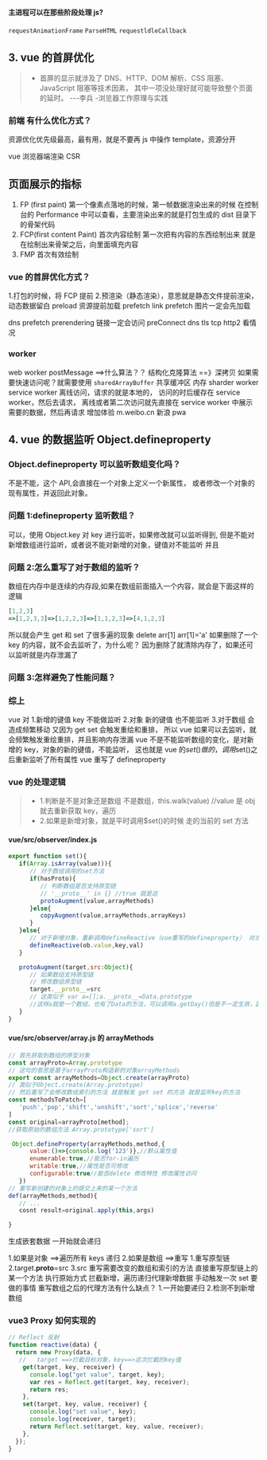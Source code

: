 #### 主进程可以在那些阶段处理 js?

`requestAnimationFrame` `ParseHTML` `requestldleCallback`

## 3. vue 的首屏优化

> - 首屏的显示就涉及了 DNS、HTTP、DOM 解析、CSS 阻塞、JavaScript 阻塞等技术因素，
>   其中一项没处理好就可能导致整个页面的延时。 ---李兵 -浏览器工作原理与实践

### 前端 有什么优化方式？

资源优化优先级最高，最有用，就是不要再 js 中操作 template，资源分开

vue 浏览器端渲染 CSR

## 页面展示的指标

1. FP (first paint)
   第一个像素点落地的时候，第一帧数据渲染出来的时候
   在控制台的 Performance 中可以查看，主要渲染出来的就是打包生成的 dist 目录下的骨架代码
2. FCP(first content Paint)
   首次内容绘制 第一次把有内容的东西绘制出来
   就是在绘制出来骨架之后，向里面填充内容
3. FMP
   首次有效绘制

### vue 的首屏优化方式？

1.打包的时候，将 FCP 提前 2.预渲染（静态渲染），意思就是静态文件提前渲染，动态数据留白
preload
资源提前加载
prefetch
link prefetch 图片一定会先加载

<link rel="prefetch" href="/xxx/img/pic.jpg" >
dns prefetch
prerendering 链接一定会访问
<link rel="prerender" href="https://www.baidu.com">
preConnect
dns tls tcp
http2
看情况

### worker

web worker postMessage ==>什么算法？？ 结构化克隆算法 ==》深拷贝
如果需要快速访问呢？就需要使用
`sharedArrayBuffer`
共享缓冲区 内存
sharder worker
service worker
离线访问，请求的就是本地的，
访问的时后缓存在 service worker，然后去请求，
离线或者第二次访问就先直接在 service worker 中展示需要的数据，然后再请求
增加体验
m.weibo.cn 新浪 pwa

## 4. vue 的数据监听 Object.defineproperty

### Object.defineproperty 可以监听数组变化吗？

不是不能，这个 API,会直接在一个对象上定义一个新属性，
或者修改一个对象的现有属性，并返回此对象。

### 问题 1:defineproperty 监听数组？

可以，使用 Object.key 对 key 进行监听，如果修改就可以监听得到,
但是不能对新增数组进行监听，或者说不能对新增的对象，键值对不能监听
并且

### 问题 2:怎么重写了对于数组的监听？

数组在内存中是连续的内存段,如果在数组前面插入一个内容，就会是下面这样的逻辑

```js
[1,2,3]
=>[1,2,3,3]=>[1,2,2,3]=>[1,1,2,3]=>[4,1,2,3]
```

所以就会产生 get 和 set 了很多遍的现象
delete arr[1]
arr[1]='a'
如果删除了一个 key 的内容，就不会去监听了，为什么呢？
因为删除了就清除内存了，如果还可以监听就是内存泄漏了

### 问题 3:怎样避免了性能问题？

### 综上

vue 对 1.新增的键值 key 不能做监听 2.对象 新的键值 也不能监听 3.对于数组 会造成频繁移动
又因为 get set 会触发重绘和重排，
所以 vue 如果可以去监听，就会频繁触发重绘重排，并且影响内存泄漏
vue 不是不能监听数组的变化，是对新增的 key，对象的新的键值，不能监听，
这也就是 vue 的$set()做的，调用$set()之后重新监听了所有属性
vue 重写了 defineproperty

### vue 的处理逻辑

> - 1.判断是不是对象还是数组
>   不是数组，this.walk(value) //value 是 obj
>   就去重新获取 key，遍历
> - 2.如果是新增对象，就是平时调用$set()的时候
>   走的当前的 set 方法

#### vue/src/observer/index.js

```js
export function set(){
   if(Array.isArray(value))){
      // 对于数组调用的set方法
      if(hasProto){
         // 判断数组是否支持原型链
         // '__proto__' in {} //true 就是这
         protoAugment(value,arrayMethods)
      }else{
         copyAugment(value,arrayMethods,arrayKeys)
      }
   }else{
      // 对于新增对象，重新调用defineReactive（vue重写的defineproperty） 对当前的所有key去监听
      defineReactive(ob.value,key,val)
   }

   protoAugment(target,src:Object){
      // 如果数组支持原型链
      // 修改数组原型链
      target.__proto__=src
      // 这类似于 var a=[];a.__proto__=Data.prototype
      //这样a就是一个数组，也有了Data的方法，可以调用a.getDay()但是不一定生效，因为不一定有形变量
   }
}
```

#### vue/src/observer/array.js 的 arrayMethods

```js
// 首先获取到数组的原型对象
const arrayProto=Array.prototype
// 这句的意思是基于arrayProto构造新的对象arrayMethods
export const arrayMethods=Object.create(arrayProto)
// 类似于Object.create(Array.prototype)
// 然后重写了会修改数组索引的方法 就是触发 get set 的方法 就是监听key的方法
const methodsToPatch=[
   'push','pop','shift','unshift','sort','splice','reverse'
]
const original=arrayProto[method];
//获取原始的数组方法 Array.prototype['sort']

 Object.defineProperty(arrayMethods,method,{
      value:()=>{console.log('123')},//默认属性值
      enumerable:true,//能否for-in遍历
      writable:true,//属性是否可修改
      configurable:true//能否delete 修改特性 修改属性访问
   })
// 重写新创建的对象上的提交上来的某一个方法
def(arrayMethods,method){
   // ...
   cosnt result=original.apply(this,args)

}

```

生成嵌套数据 一开始就会递归

1.如果是对象 ==>遍历所有 keys 递归 2.如果是数组 ==>重写 1.重写原型链
2.target.**proto**=src
3.src 重写需要改变的数组和索引的方法
直接重写原型链上的某一个方法
执行原始方式
拦截新增，遍历递归代理新增数据
手动触发一次 set 要做的事情
重写数组之后的代理方法有什么缺点？ 1.一开始要递归 2.检测不到新增数组

### vue3 Proxy 如何实现的
```js
// Reflect 反射
function reactive(data) {
  return new Proxy(data, {
   //   target ==>拦截目标对象，key==>这次拦截的key值
    get(target, key, receiver) {
      console.log("get value", target, key);
      var res = Reflect.get(target, key, receiver);
      return res;
    },
    set(target, key, value, receiver) {
      console.log("set value", key);
      console.log(receiver, target);
      return Reflect.set(target, key, value, receiver);
    },
  });
}
```
